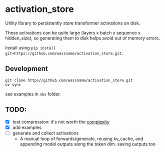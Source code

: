 # activation_store

Utility library to persistently store transformer activations on disk.

These activations can be quite large (layers x batch x sequence x hidden_size), so generating them to disk helps avoid out of memory errors.

Install using `pip install git+https://github.com/wassname/activation_store.git`.

## Development
```
git clone https//github.com/wassname/activation_store.git
uv sync
```

see examples in `nbs` folder.


## TODO:

- [x] test compression: it's not worth the [complexity](https://github.com/EleutherAI/elk/blob/84e99a36a5050881d85f1510a2486ce46ac1f942/elk/extraction/extraction.py#L382)
- [x] add examples
- [ ] generate and collect activations
  - A manual loop of forwards/generate, reusing kv_cache, and appending model outputs along the token dim. saving outputs too
